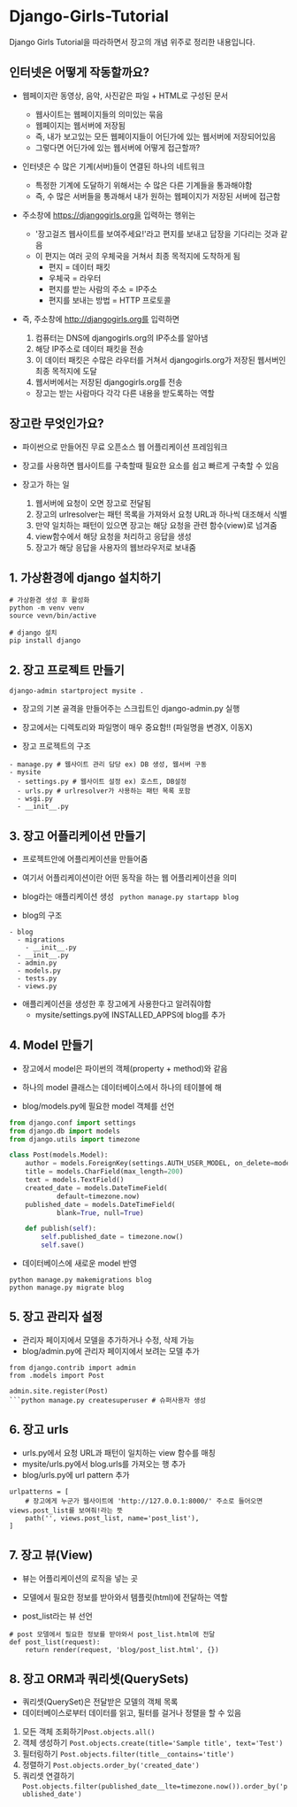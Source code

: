 # Django-Girls-Tutorial
Django Girls Tutorial을 따라하면서 장고의 개념 위주로 정리한 내용입니다.

## 인터넷은 어떻게 작동할까요?
* 웹페이지란 동영상, 음악, 사진같은 파일 + HTML로 구성된 문서
  * 웹사이트는 웹페이지들의 의미있는 묶음
  * 웹페이지는 웹서버에 저장됨
  * 즉, 내가 보고있는 모든 웹페이지들이 어딘가에 있는 웹서버에 저장되어있음
  * 그렇다면 어딘가에 있는 웹서버에 어떻게 접근할까?
  
* 인터넷은 수 많은 기계(서버)들이 연결된 하나의 네트워크
  * 특정한 기계에 도달하기 위해서는 수 많은 다른 기계들을 통과해야함
  * 즉, 수 많은 서버들을 통과해서 내가 원하는 웹페이지가 저장된 서버에 접근함

* 주소창에 https://djangogirls.org을 입력하는 행위는
  * '장고걸즈 웹사이트를 보여주세요!'라고 편지를 보내고 답장을 기다리는 것과 같음
  * 이 편지는 여러 곳의 우체국을 거쳐서 최종 목적지에 도착하게 됨
    * 편지 = 데이터 패킷
    * 우체국 = 라우터
    * 편지를 받는 사람의 주소 = IP주소
    * 편지를 보내는 방법 = HTTP 프로토콜

* 즉, 주소창에 http://djangogirls.org를 입력하면
  1. 컴퓨터는 DNS에 djangogirls.org의 IP주소를 알아냄
  2. 해당 IP주소로 데이터 패킷을 전송
  3. 이 데이터 패킷은 수많은 라우터를 거쳐서 djangogirls.org가 저장된 웹서버인 최종 목적지에 도달
  4. 웹서버에서는 저장된 djangogirls.org를 전송
   - 장고는 받는 사람마다 각각 다른 내용을 받도록하는 역할
 
## 장고란 무엇인가요?
* 파이썬으로 만들어진 무료 오픈소스 웹 어플리케이션 프레임워크
* 장고를 사용하면 웹사이트를 구축할때 필요한 요소를 쉽고 빠르게 구축할 수 있음

* 장고가 하는 일
  1. 웹서버에 요청이 오면 장고로 전달됨
  2. 장고의 urlresolver는 패턴 목록을 가져와서 요청 URL과 하나씩 대조해서 식별
  3. 만약 일치하는 패턴이 있으면 장고는 해당 요청을 관련 함수(view)로 넘겨줌
  4. view함수에서 해당 요청을 처리하고 응답을 생성
  5. 장고가 해당 응답을 사용자의 웹브라우저로 보내줌


## 1. 가상환경에 django 설치하기
 ```
 # 가상환경 생성 후 활성화
 python -m venv venv
 source vevn/bin/active
 
 # django 설치
 pip install django
 ```
 
## 2. 장고 프로젝트 만들기
```django-admin startproject mysite .```
* 장고의 기본 골격을 만들어주는 스크립트인 django-admin.py 실행
* 장고에서는 디렉토리와 파일명이 매우 중요함!! (파일명을 변경X, 이동X)

* 장고 프로젝트의 구조
```
- manage.py # 웹사이트 관리 담당 ex) DB 생성, 웹서버 구동
- mysite
  - settings.py # 웹사이트 설정 ex) 호스트, DB설정
  - urls.py # urlresolver가 사용하는 패턴 목록 포함
  - wsgi.py
  - __init__.py
```

## 3. 장고 어플리케이션 만들기
* 프로젝트안에 어플리케이션을 만들어줌
* 여기서 어플리케이션이란 어떤 동작을 하는 웹 어플리케이션을 의미

* blog라는 애플리케이션 생성
``` python manage.py startapp blog```
* blog의 구조 
```
- blog
  - migrations
    - __init__.py
  - __init__.py
  - admin.py
  - models.py
  - tests.py
  - views.py
```
* 애플리케이션을 생성한 후 장고에게 사용한다고 알려줘야함
  - mysite/settings.py에 INSTALLED_APPS에 blog를 추가


## 4. Model 만들기
* 장고에서 model은 파이썬의 객체(property + method)와 같음
* 하나의 model 클래스는 데이터베이스에서 하나의 테이블에 해

* blog/models.py에 필요한 model 객체를 선언
```python
from django.conf import settings
from django.db import models
from django.utils import timezone

class Post(models.Model):
    author = models.ForeignKey(settings.AUTH_USER_MODEL, on_delete=models.CASCADE)
    title = models.CharField(max_length=200)
    text = models.TextField()
    created_date = models.DateTimeField(
            default=timezone.now)
    published_date = models.DateTimeField(
            blank=True, null=True)

    def publish(self):
        self.published_date = timezone.now()
        self.save()
```
* 데이터베이스에 새로운 model 반영
```
python manage.py makemigrations blog
python manage.py migrate blog
```

## 5. 장고 관리자 설정
* 관리자 페이지에서 모델을 추가하거나 수정, 삭제 가능
* blog/admin.py에 관리자 페이지에서 보려는 모델 추가
```
from django.contrib import admin
from .models import Post

admin.site.register(Post)
```python manage.py createsuperuser # 슈퍼사용자 생성
```

## 6. 장고 urls
* urls.py에서 요청 URL과 패턴이 일치하는 view 함수를 매칭
* mysite/urls.py에서 blog.urls를 가져오는 행 추가
* blog/urls.py에 url pattern 추가
```
urlpatterns = [
    # 장고에게 누군가 웹사이트에 'http://127.0.0.1:8000/' 주소로 들어오면 views.post_list를 보여줘!라는 뜻
    path('', views.post_list, name='post_list'),
]
```

## 7. 장고 뷰(View)
* 뷰는 어플리케이션의 로직을 넣는 곳
* 모델에서 필요한 정보를 받아와서 템플릿(html)에 전달하는 역할

* post_list라는 뷰 선언
```
# post 모델에서 필요한 정보를 받아와서 post_list.html에 전달
def post_list(request):
    return render(request, 'blog/post_list.html', {})
```

## 8. 장고 ORM과 쿼리셋(QuerySets)
* 쿼리셋(QuerySet)은 전달받은 모델의 객체 목록
* 데이터베이스로부터 데이터를 읽고, 필터를 걸거나 정렬을 할 수 있음

1. 모든 객체 조회하기```Post.objects.all()```
2. 객체 생성하기 ```Post.objects.create(title='Sample title', text='Test')```
3. 필터링하기 ```Post.objects.filter(title__contains='title')```
4. 정렬하기 ```Post.objects.order_by('created_date')```
5. 쿼리셋 연결하기 ```Post.objects.filter(published_date__lte=timezone.now()).order_by('published_date')```

